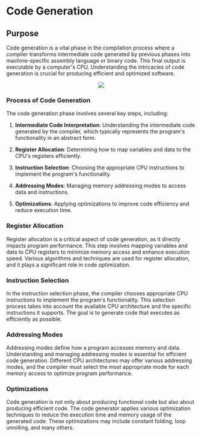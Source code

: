 
# Code Generation

## Purpose

Code generation is a vital phase in the compilation process where a compiler transforms intermediate code generated by previous phases into machine-specific assembly language or binary code. This final output is executable by a computer's CPU. Understanding the intricacies of code generation is crucial for producing efficient and optimized software.

<div align="center">
<img src="https://github.com/sergiobriito/compiler-design/assets/64617586/c0330e83-be58-4c85-96d1-9589eeaec645"
drawing"/>
</div>


### Process of Code Generation

The code generation phase involves several key steps, including:

1. **Intermediate Code Interpretation**: Understanding the intermediate code generated by the compiler, which typically represents the program's functionality in an abstract form.

2. **Register Allocation**: Determining how to map variables and data to the CPU's registers efficiently.

3. **Instruction Selection**: Choosing the appropriate CPU instructions to implement the program's functionality.

4. **Addressing Modes**: Managing memory addressing modes to access data and instructions.

5. **Optimizations**: Applying optimizations to improve code efficiency and reduce execution time.

### Register Allocation

Register allocation is a critical aspect of code generation, as it directly impacts program performance. This step involves mapping variables and data to CPU registers to minimize memory access and enhance execution speed. Various algorithms and techniques are used for register allocation, and it plays a significant role in code optimization.

### Instruction Selection

In the instruction selection phase, the compiler chooses appropriate CPU instructions to implement the program's functionality. This selection process takes into account the available CPU architecture and the specific instructions it supports. The goal is to generate code that executes as efficiently as possible.

### Addressing Modes

Addressing modes define how a program accesses memory and data. Understanding and managing addressing modes is essential for efficient code generation. Different CPU architectures may offer various addressing modes, and the compiler must select the most appropriate mode for each memory access to optimize program performance.

### Optimizations

Code generation is not only about producing functional code but also about producing efficient code. The code generator applies various optimization techniques to reduce the execution time and memory usage of the generated code. These optimizations may include constant folding, loop unrolling, and many others.

